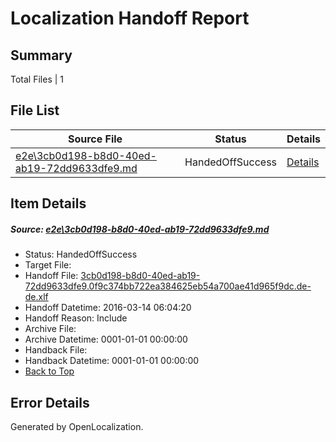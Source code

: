 # <a name='report-top'></a> Localization Handoff Report

## Summary
 Total Files | 1

## File List
 Source File | Status | Details 
 ----------- | ------ | ------- 
 [e2e\3cb0d198-b8d0-40ed-ab19-72dd9633dfe9.md](https://github.com/OpenLocalizationTest/oltest/blob/370e41e43c7c3c0c93b0adb455fd69adb24170fa/e2e/3cb0d198-b8d0-40ed-ab19-72dd9633dfe9.md) | HandedOffSuccess | [Details](#3d263a1cecfa593b6d9dbda38ff7025b272ccb083)

## Item Details
##### <a name='3d263a1cecfa593b6d9dbda38ff7025b272ccb083'></a> Source: [e2e\3cb0d198-b8d0-40ed-ab19-72dd9633dfe9.md](https://github.com/OpenLocalizationTest/oltest/blob/370e41e43c7c3c0c93b0adb455fd69adb24170fa/e2e/3cb0d198-b8d0-40ed-ab19-72dd9633dfe9.md)
* Status: HandedOffSuccess
* Target File: 
* Handoff File: [3cb0d198-b8d0-40ed-ab19-72dd9633dfe9.0f9c374bb722ea384625eb54a700ae41d965f9dc.de-de.xlf](https://github.com/OpenLocalizationTestOrg/olhandoff/blob/ccffece7a1d67e977ee1039c5ffa73372d1254a4/ol-handoff/OpenLocalizationTestOrg/oltest.de-de/xinjiang/ht/3cb0d198-b8d0-40ed-ab19-72dd9633dfe9.0f9c374bb722ea384625eb54a700ae41d965f9dc.de-de.xlf)
* Handoff Datetime: 2016-03-14 06:04:20
* Handoff Reason: Include
* Archive File: 
* Archive Datetime: 0001-01-01 00:00:00
* Handback File: 
* Handback Datetime: 0001-01-01 00:00:00
* [Back to Top](#report-top)


## Error Details

Generated by OpenLocalization.
